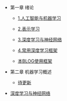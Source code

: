 * 第一章 绪论

  * [1.人工智能与机器学习](./第一章_绪论/人工智能与机器学习.md)

  * [2.表示学习](./第一章_绪论/表示学习.md)

  * [3.深度学习与神经网络](./第一章_绪论/深度学习与神经网络.md)

  * [4.常用深度学习框架](./第一章_绪论/常用深度学习框架.md)

  * [本BLOG使用框架](./第一章_绪论/本BLOG使用框架.md)

* 第二章 机器学习概述

  * [待更新]()

* [深度学习与神经网络]()





